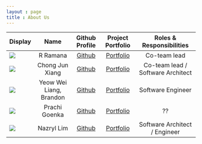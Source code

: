 ```yaml
---
layout : page
title : About Us
---
```


Display | Name | Github Profile | Project Portfolio | Roles & Responsibilities |
--------|:----:|:--------------:|:---------:|:------------------------:|
![](https://avatars1.githubusercontent.com/u/54029207?s=400&u=3c39d37a321f3d6f44c9c3e6bf8bbfabfe63d429&v=4) | R Ramana | [Github](https://github.com/R-Ramana) | [Portfolio](team/r-ramana.md) | Co-team lead |
![](https://avatars1.githubusercontent.com/u/8433829?s=400&v=4) | Chong Jun Xiang | [Github](https://github.com/Chongjx) | [Portfolio](team/chongjx.md) | Co-team lead / Software Architect |
![](https://avatars3.githubusercontent.com/u/28587601?s=400&v=4) | Yeow Wei Liang, Brandon | [Github](https://github.com/brandonywl) | [Portfolio](team/brandonywl.md) | Software Engineer |
![](https://avatars0.githubusercontent.com/u/60388723?s=400&u=66be1de61b928701f9438d2af161d4b9113e688f&v=4) | Prachi Goenka | [Github](https://github.com/prachi2023) | [Portfolio](team/prachi2023.md) | ?? |
![](https://avatars3.githubusercontent.com/u/60337196?s=400&u=564f1f71f7c19b1091444cdb2c3185148d1d0e64&v=4) | Nazryl Lim | [Github](https://github.com/Nazryl/) | [Portfolio](team/nazryl.md) | Software Architect / Engineer |
